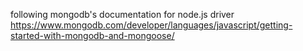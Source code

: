 following mongodb's documentation for node.js driver
https://www.mongodb.com/developer/languages/javascript/getting-started-with-mongodb-and-mongoose/
